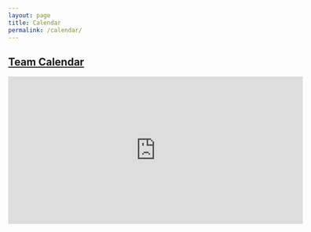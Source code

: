 ```yaml
---
layout: page
title: Calendar
permalink: /calendar/
---
```



<div class="post-headline">
		<h2>
			<a href="http://www.drakemtb.org/calendar/" rel="bookmark" title="Permanent Link to Team Calendar">Team Calendar</a></h2>
		</div>
<div class="post-bodycopy clearfix"><p><iframe style="border-width: 0;" src="https://www.google.com/calendar/embed?showTitle=0&amp;showCalendars=0&amp;mode=AGENDA&amp;height=300&amp;wkst=1&amp;bgcolor=%23ffffff&amp;src=coachpegarm%40gmail.com&amp;color=%232952A3&amp;ctz=America%2FLos_Angeles" height="300" width="600" frameborder="0" scrolling="no"></iframe></p>
</div>